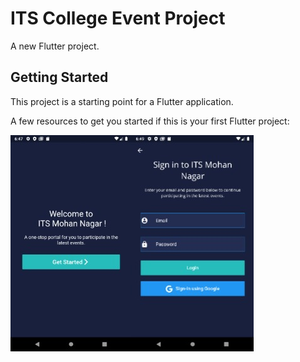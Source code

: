 # ITS College Event Project

A new Flutter project.

## Getting Started

This project is a starting point for a Flutter application.

A few resources to get you started if this is your first Flutter project:


<img src = "https://github.com/jmsingh6871/ITS-College-Event-App/blob/master/assets/images/Readme.jpeg">
